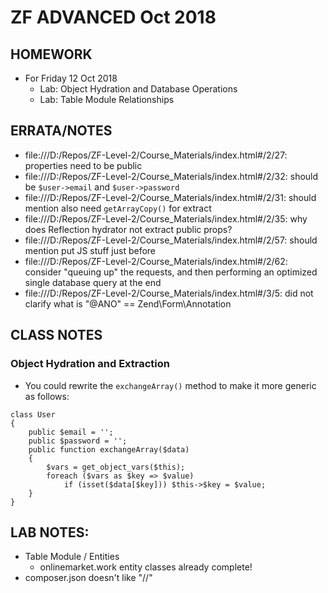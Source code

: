 # ZF ADVANCED Oct 2018

## HOMEWORK
* For Friday 12 Oct 2018
  * Lab: Object Hydration and Database Operations
  * Lab: Table Module Relationships

## ERRATA/NOTES
* file:///D:/Repos/ZF-Level-2/Course_Materials/index.html#/2/27: properties need to be public
* file:///D:/Repos/ZF-Level-2/Course_Materials/index.html#/2/32: should be `$user->email` and `$user->password`
* file:///D:/Repos/ZF-Level-2/Course_Materials/index.html#/2/31: should mention also need `getArrayCopy()` for extract
* file:///D:/Repos/ZF-Level-2/Course_Materials/index.html#/2/35: why does Reflection hydrator not extract public props?
* file:///D:/Repos/ZF-Level-2/Course_Materials/index.html#/2/57: should mention put JS stuff just before </body>
* file:///D:/Repos/ZF-Level-2/Course_Materials/index.html#/2/62: consider "queuing up" the requests, and then performing an optimized single database query at the end
* file:///D:/Repos/ZF-Level-2/Course_Materials/index.html#/3/5:  did not clarify what is "@ANO" == Zend\Form\Annotation


## CLASS NOTES
### Object Hydration and Extraction
* You could rewrite the `exchangeArray()` method to make it more generic as follows:
```
class User
{
    public $email = '';
    public $password = '';
    public function exchangeArray($data)
    {
        $vars = get_object_vars($this);
        foreach ($vars as $key => $value)
            if (isset($data[$key])) $this->$key = $value;
    }
}
```

## LAB NOTES:
* Table Module / Entities
  * onlinemarket.work entity classes already complete!
* composer.json doesn't like "//"
